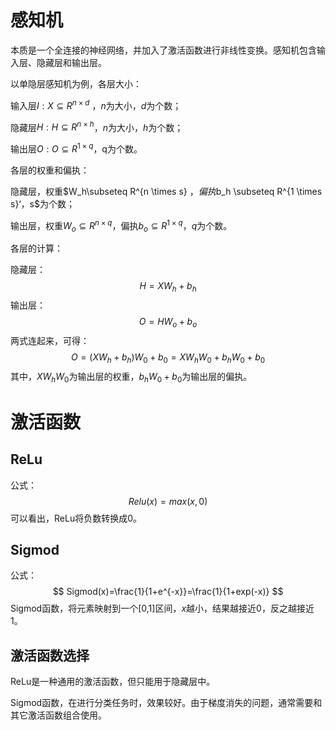 # 感知机

本质是一个全连接的神经网络，并加入了激活函数进行非线性变换。感知机包含输入层、隐藏层和输出层。

以单隐层感知机为例，各层大小：

输入层$I:X\subseteq R^{n\times d}$ ，$n$为大小，$d$为个数；

隐藏层$H:H\subseteq R^{n \times h}$，$n$为大小，$h$为个数；

输出层$O:O\subseteq R^{1 \times q}$，q为个数。

各层的权重和偏执：

隐藏层，权重$W_h\subseteq R^{n \times s} $，偏执$b_h \subseteq R^{1 \times s}$‘，$s$为个数；

输出层，权重$W_o \subseteq R^{n \times q}$，偏执$b_o \subseteq R^{1 \times q}$，$q$为个数。

各层的计算：

隐藏层：
$$
H = XW_h + b_h
$$
输出层：
$$
O=HW_o + b_o
$$
两式连起来，可得：
$$
O = (XW_h+b_h)W_0+b_0=XW_hW_0+b_hW_0+b_0
$$
其中，$XW_hW_0$为输出层的权重，$b_hW_0+b_0$为输出层的偏执。

# 激活函数

## ReLu

公式：
$$
Relu(x) = max(x,0)
$$
可以看出，ReLu将负数转换成0。

## Sigmod

公式：
$$
Sigmod(x)=\frac{1}{1+e^{-x}}=\frac{1}{1+exp(-x)}
$$
Sigmod函数，将元素映射到一个[0,1]区间，$x$越小，结果越接近0，反之越接近1。

## 激活函数选择

ReLu是一种通用的激活函数，但只能用于隐藏层中。

Sigmod函数，在进行分类任务时，效果较好。由于梯度消失的问题，通常需要和其它激活函数组合使用。